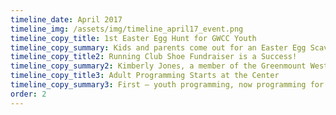 ```yaml
---
timeline_date: April 2017
timeline_img: /assets/img/timeline_april17_event.png
timeline_copy_title: 1st Easter Egg Hunt for GWCC Youth
timeline_copy_summary: Kids and parents come out for an Easter Egg Scavenger Hunt at the Community Center, accompanied with face painting and games.
timeline_copy_title2: Running Club Shoe Fundraiser is a Success!
timeline_copy_summary2: Kimberly Jones, a member of the Greenmount West community, helped raise over $1000 for over 20+ GWCC Youth to participate in running club
timeline_copy_title3: Adult Programming Starts at the Center
timeline_copy_summary3: First – youth programming, now programming for adults and seniors begins.  Activities such as Cake + Conversation, Bingo and other games to entertain
order: 2
---
```

